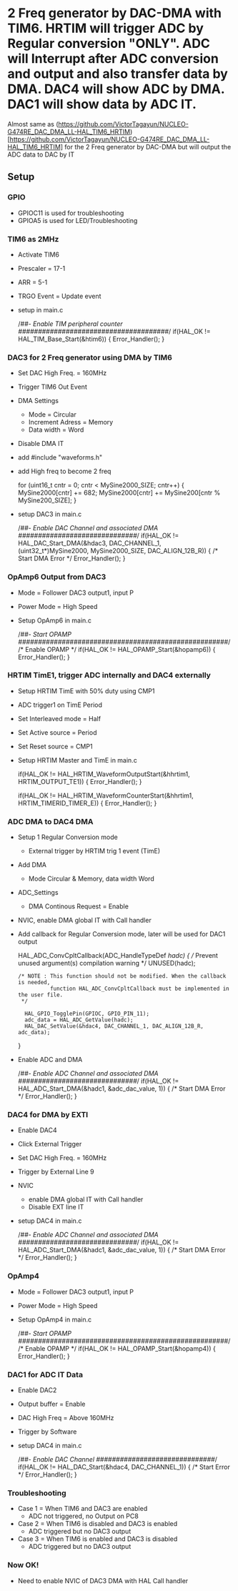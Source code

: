 # 2 Freq generator by DAC-DMA with TIM6. HRTIM will trigger ADC by Regular conversion "ONLY". ADC will Interrupt after ADC conversion and output and also transfer data by DMA. DAC4 will show ADC by DMA. DAC1 will show data by ADC IT.

Almost same as (https://github.com/VictorTagayun/NUCLEO-G474RE_DAC_DMA_LL-HAL_TIM6_HRTIM)[https://github.com/VictorTagayun/NUCLEO-G474RE_DAC_DMA_LL-HAL_TIM6_HRTIM] for the 2 Freq generator by DAC-DMA but will output the ADC data to DAC by IT  

## Setup

### GPIO  

* GPIOC11 is used for troubleshooting  
* GPIOA5 is used for LED/Troubleshooting    

### TIM6 as 2MHz

* Activate TIM6
* Prescaler = 17-1  
* ARR = 5-1
* TRGO Event = Update event
* setup in main.c 

	/*##- Enable TIM peripheral counter ######################################*/
	if(HAL_OK != HAL_TIM_Base_Start(&htim6))
	{
		Error_Handler();
	}

### DAC3 for 2 Freq generator using DMA by TIM6   

* Set DAC High Freq. = 160MHz 
* Trigger TIM6 Out Event
* DMA Settings
	* Mode = Circular
	* Increment Adress = Memory
	* Data width = Word
* Disable DMA IT
* add #include "waveforms.h"
* add High freq to become 2 freq

	for (uint16_t cntr = 0; cntr < MySine2000_SIZE; cntr++)
	{
		MySine2000[cntr] += 682;
		MySine2000[cntr] += MySine200[cntr % MySine200_SIZE];
	}
	
* setup DAC3 in main.c  

	/*##- Enable DAC Channel and associated DMA ##############################*/
	if(HAL_OK != HAL_DAC_Start_DMA(&hdac3, DAC_CHANNEL_1,
				   (uint32_t*)MySine2000, MySine2000_SIZE, DAC_ALIGN_12B_R))
	{
		/* Start DMA Error */
		Error_Handler();
	}

### OpAmp6 Output from DAC3    

* Mode = Follower DAC3 output1, input P
* Power Mode = High Speed
* Setup OpAmp6 in main.c  

	/*##- Start OPAMP    #####################################################*/
	/* Enable OPAMP */
	if(HAL_OK != HAL_OPAMP_Start(&hopamp6))
	{
		Error_Handler();
	}

### HRTIM TimE1, trigger ADC internally and DAC4 externally   

* Setup HRTIM TimE with 50% duty using CMP1  
* ADC trigger1 on TimE Period  
* Set Interleaved mode = Half
* Set Active source = Period
* Set Reset source = CMP1
* Setup HRTIM Master and TimE in main.c 

	if(HAL_OK != HAL_HRTIM_WaveformOutputStart(&hhrtim1, HRTIM_OUTPUT_TE1))
	{
		Error_Handler();
	}

	if(HAL_OK != HAL_HRTIM_WaveformCounterStart(&hhrtim1, HRTIM_TIMERID_TIMER_E))
	{
		Error_Handler();
	}
		
### ADC DMA to DAC4 DMA    

* Setup 1 Regular Conversion mode   
	* External trigger by HRTIM trig 1 event (TimE)  
* Add DMA
	* Mode Circular & Memory, data width Word
* ADC_Settings
	* DMA Continous Request = Enable
* NVIC, enable DMA global IT with Call handler
* Add callback for Regular Conversion mode, later will be used for DAC1 output

	HAL_ADC_ConvCpltCallback(ADC_HandleTypeDef *hadc)
	{
	  /* Prevent unused argument(s) compilation warning */
	  UNUSED(hadc);

	  /* NOTE : This function should not be modified. When the callback is needed,
				function HAL_ADC_ConvCpltCallback must be implemented in the user file.
	   */

		HAL_GPIO_TogglePin(GPIOC, GPIO_PIN_11);
		adc_data = HAL_ADC_GetValue(hadc);
		HAL_DAC_SetValue(&hdac4, DAC_CHANNEL_1, DAC_ALIGN_12B_R, adc_data);
	}

* Enable ADC and DMA    

	/*##- Enable ADC Channel and associated DMA ##############################*/
	if(HAL_OK != HAL_ADC_Start_DMA(&hadc1, &adc_dac_value, 1))
	{
		/* Start DMA Error */
		Error_Handler();
	}


### DAC4 for DMA by EXTI   

* Enable DAC4  
* Click External Trigger
* Set DAC High Freq. = 160MHz 
* Trigger by External Line 9   
* NVIC 
	* enable DMA global IT with Call handler 
	* Disable EXT line IT
* setup DAC4 in main.c  

	/*##- Enable ADC Channel and associated DMA ##############################*/
	if(HAL_OK != HAL_ADC_Start_DMA(&hadc1, &adc_dac_value, 1))
	{
		/* Start DMA Error */
		Error_Handler();
	}
	
### OpAmp4  

* Mode = Follower DAC3 output1, input P
* Power Mode = High Speed
* Setup OpAmp4 in main.c  

	/*##- Start OPAMP    #####################################################*/
	/* Enable OPAMP */
	if(HAL_OK != HAL_OPAMP_Start(&hopamp4))
	{
		Error_Handler();
	}
	
### DAC1 for ADC IT Data  

* Enable DAC2  
* Output buffer = Enable
* DAC High Freq = Above 160MHz
* Trigger by Software  
* setup DAC4 in main.c  

	/*##- Enable DAC Channel ##############################*/
	if(HAL_OK != HAL_DAC_Start(&hdac4, DAC_CHANNEL_1))
	{
		/* Start Error */
		Error_Handler();
	}

### Troubleshooting

* Case 1 = When TIM6 and DAC3 are enabled
	* ADC not triggered, no Output on PC8
* Case 2 = When TIM6 is disabled and DAC3 is enabled
	* ADC triggered but no DAC3 output
* Case 3 = When TIM6 is enabled and DAC3 is disabled
	* ADC triggered but no DAC3 output
	
### Now OK!

* Need to enable NVIC of DAC3 DMA with HAL Call handler